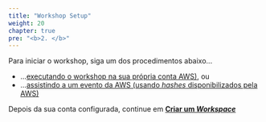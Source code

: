 ```yaml
---
title: "Workshop Setup"
weight: 20
chapter: true
pre: "<b>2. </b>"
---
```


Para iniciar o workshop, siga um dos procedimentos abaixo...

* ...[executando o workshop na sua própria conta AWS)](self_paced/), ou
* ...[assistindo a um evento da AWS (usando *hashes* disponibilizados pela AWS)](aws_event/)

Depois da sua conta configurada, continue em [**Criar um *Workspace***](workspace/workspace)